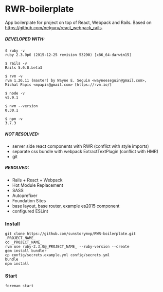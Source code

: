 # RWR-boilerplate

App boilerplate for project on top of React, Webpack and Rails.
Based on https://github.com/netguru/react_webpack_rails.

##### DEVELOPED WITH:

```
$ ruby -v
ruby 2.3.0p0 (2015-12-25 revision 53290) [x86_64-darwin15]

$ rails -v
Rails 5.0.0.beta3

$ rvm -v
rvm 1.26.11 (master) by Wayne E. Seguin <wayneeseguin@gmail.com>, Michal Papis <mpapis@gmail.com> [https://rvm.io/]

$ node -v
v5.9.1

$ nvm --version
0.30.1

$ npm -v
3.7.3
```

##### NOT RESOLVED:
* server side react components with RWR (conflict with style imports)
* separate css bundle with webpack ExtractTextPlugin (conflict with HMR)
* git

##### RESOLVED:
* Rails + React + Webpack
* Hot Module Replacement
* SASS
* Autoprefixer
* Foundation Sites
* base layout, base router, example es2015 component
* configured ESLint

### Install

```
git clone https://github.com/sunstorymvp/RWR-boilerplate.git _PROJECT_NAME_
cd _PROJECT_NAME_
rvm use ruby-2.3.0@_PROJECT_NAME_ --ruby-version --create
gem install bundler
cp config/secrets.example.yml config/secrets.yml
bundle
npm install
```
### Start

```
foreman start
```
